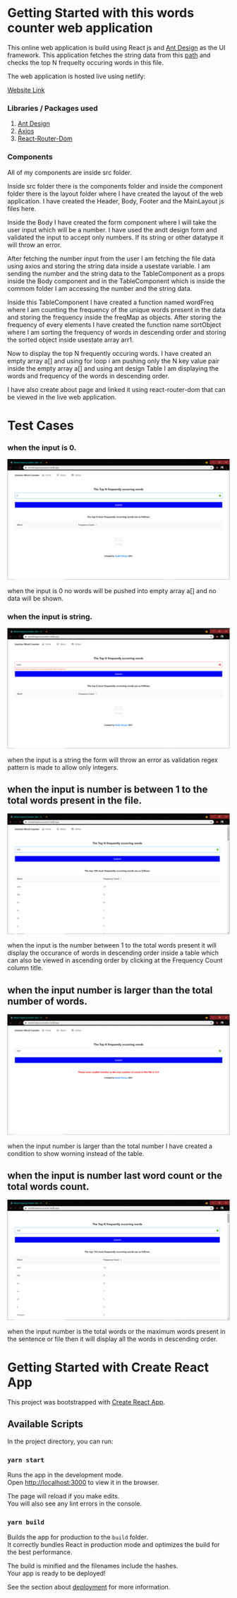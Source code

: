 # Getting Started with this words counter web application

This online web application is build using React js and [Ant Design](https://ant.design/) as the UI framework.
This application fetches the string data from this [path](https://raw.githubusercontent.com/invictustech/test/main/README.md) and checks the top N frequelty occuring words in this file.

The web application is hosted live using netlify:

[Website Link](https://wordsfrequencycounter.netlify.app/)

### Libraries / Packages used

1. [Ant Design](https://ant.design/)
2. [Axios](https://www.npmjs.com/package/axios)
3. [React-Router-Dom](https://www.npmjs.com/package/react-router-dom)

### Components

All of my components are inside src folder.

Inside src folder there is the components folder and inside the component folder there is the layout folder where I have created the layout of the web application. I have created the Header, Body, Footer and the MainLayout js files here.

Inside the Body I have created the form component where I will take the user input which will be a number. I have used the andt design form and validated the input to accept only numbers. If its string or other datatype it will throw an error.

After fetching the number input from the user I am fetching the file data using axios and storing the string data inside a usestate variable.
I am sending the number and the string data to the TableComponent as a props inside the Body component and in the TableComponent which is inside the commom folder I am accessing the number and the string data.

Inside this TableComponent I have created a function named wordFreq where I am counting the frequency of the unique words present in the data and storing the frequency inside the freqMap as objects. After storing the frequency of every elements I have created the function name sortObject where I am sorting the frequency of words in descending order and storing the sorted object inside usestate array arr1.

Now to display the top N frequently occuring words. I have created an empty array a[] and using for loop i am pushing only the N key value pair inside the empty array a[] and using ant design Table I am displaying the words and frequency of the words in descending order.

I have also create about page and linked it using react-router-dom that can be viewed in the live web application.

# Test Cases

### when the input is 0.

![plot](./src/assets/Testcase-0.png)

when the input is 0 no words will be pushed into empty array a[] and no data will be shown.

### when the input is string.

![plot](./src/assets/Testcase-Hello.png)

when the input is a string the form will throw an error as validation regex pattern is made to allow only integers.

## when the input is number is between 1 to the total words present in the file.

![plot](./src/assets/Testcase-100.png)

when the input is the number between 1 to the total words present it will display the occurance of words in descending order inside a table which can also be viewed in ascending order by clicking at the Frequency Count column title.

## when the input number is larger than the total number of words.

![plot](./src/assets/Testcase-largenumber.png)

when the input number is larger than the total number I have created a condition to show worning instead of the table.

## when the input is number last word count or the total words count.

![plot](./src/assets/Testcase-totalwords.png)

when the input number is the total words or the maximum words present in the sentence or file then it will display all the words in descending order.

# Getting Started with Create React App

This project was bootstrapped with [Create React App](https://github.com/facebook/create-react-app).

## Available Scripts

In the project directory, you can run:

### `yarn start`

Runs the app in the development mode.\
Open [http://localhost:3000](http://localhost:3000) to view it in the browser.

The page will reload if you make edits.\
You will also see any lint errors in the console.

### `yarn build`

Builds the app for production to the `build` folder.\
It correctly bundles React in production mode and optimizes the build for the best performance.

The build is minified and the filenames include the hashes.\
Your app is ready to be deployed!

See the section about [deployment](https://facebook.github.io/create-react-app/docs/deployment) for more information.
